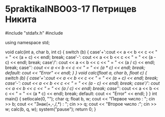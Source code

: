 # 5praktikaINBO03-17 Петрищев Никита


#include "stdafx.h"
#include <iostream>

using namespace std;


void calc(int a, char b, int c) {
	switch (b)
	{
	case'+':cout << a << b << c << " = " << (a + c) << endl; break;
	case'-': cout << a << b << c << " = " << (a - c) << endl; break;
	case'/': cout << a << b << c << " = " << (a / c) << endl; break;
	case'*': cout << a << b << c << " = " << (a * c) << endl; break;
	default: cout << "Error" << endl;
	}
}
void calc(float a, char b, float c) {
	switch (b)
	{
	case'+':cout << a << b << c << " = " << (a + c) << endl; break;
	case'-': cout << a << b << c << " = " << (a - c) << endl; break;
	case'/': cout << a << b << c << " = " << (a / c) << endl; break;
	case'*': cout << a << b << c << " = " << (a * c) << endl; break;
	default: cout << "Error" << endl;
	}
}
int main() {
	setlocale(0, "");
	char q;
	float b, w;
	cout << "Первое число : ";
	cin >> b;
	cout << "Знак(+,-,/,*) : ";
	cin >> q;
	cout << "Второе число :";
	cin >> w;
	calc(b, q, w);
	system("pause");
	return 0;
}
